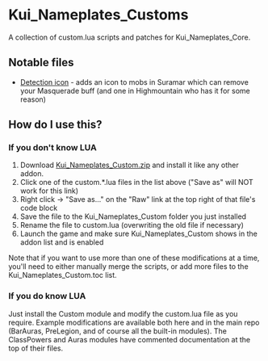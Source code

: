 Kui_Nameplates_Customs
======================
A collection of custom.lua scripts and patches for Kui_Nameplates_Core.

Notable files
-------------

* [Detection icon](https://raw.githubusercontent.com/kesava-wow/kuinameplates-customs/master/custom.detection-icon.lua) - adds an icon to mobs in Suramar which can remove your Masquerade buff (and one in Highmountain who has it for some reason)

How do I use this?
------------------

### If you don't know LUA
1. Download [Kui_Nameplates_Custom.zip](https://github.com/kesava-wow/kuinameplates-customs/raw/master/Kui_Nameplates_Custom.zip) and install it like any other addon.
2. Click one of the custom.\*.lua files in the list above ("Save as" will NOT work for this link)
3. Right click -> "Save as..." on the "Raw" link at the top right of that file's code block
4. Save the file to the Kui_Nameplates_Custom folder you just installed
5. Rename the file to custom.lua (overwriting the old file if necessary)
6. Launch the game and make sure Kui_Nameplates_Custom shows in the addon list and is enabled

Note that if you want to use more than one of these modifications at a time, you'll need to either manually merge the scripts, or add more files to the Kui_Nameplates_Custom.toc list.

### If you do know LUA
Just install the Custom module and modify the custom.lua file as you require. Example modifications are available both here and in the main repo (BarAuras, PreLegion, and of course all the built-in modules). The ClassPowers and Auras modules have commented documentation at the top of their files.

